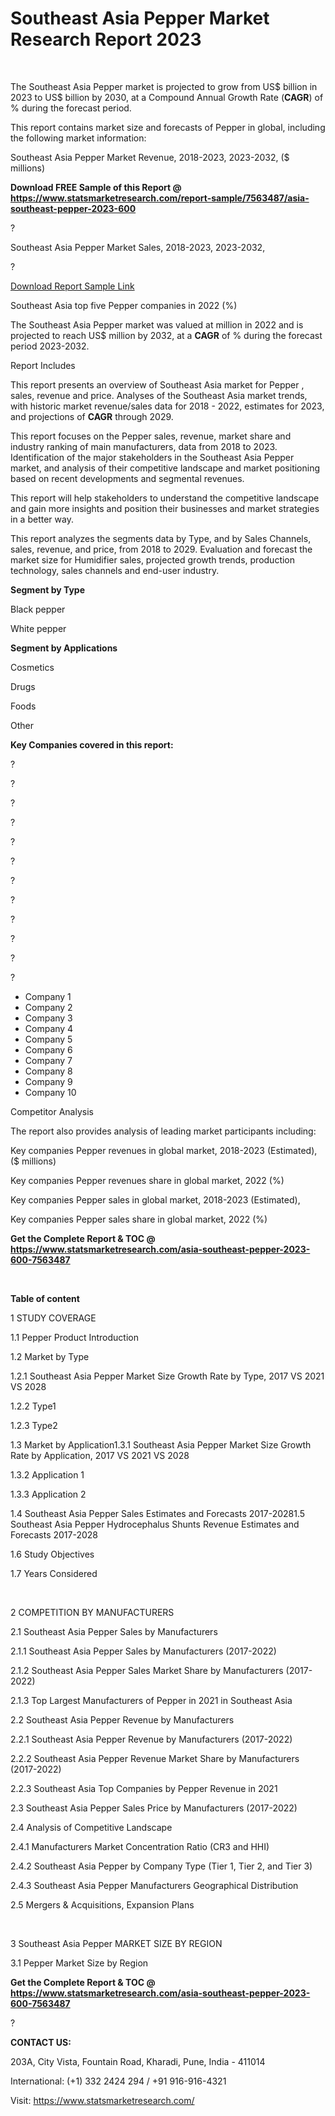 <h1>Southeast Asia Pepper Market Research Report 2023</h1><br/><p>The Southeast Asia Pepper market is projected to grow from US$ billion in 2023 to US$ billion by 2030, at a Compound Annual Growth Rate (<strong>CAGR</strong>) of % during the forecast period.</p>
 
 
 
 <p>This report contains market size and forecasts of Pepper in global, including the following market information:</p>
 
 
 
 <p>Southeast Asia Pepper Market Revenue, 2018-2023, 2023-2032, ($ millions)</p>
 
 
 
 <div><b>Download FREE Sample of this Report @ <a href="https://www.statsmarketresearch.com/download-free-sample/7563487/asia-southeast-pepper-2023-600">https://www.statsmarketresearch.com/report-sample/7563487/asia-southeast-pepper-2023-600</a></b></div>
 
 
 
 <p>? </p>
 
 
 
 <p>Southeast Asia Pepper Market Sales, 2018-2023, 2023-2032,</p>
 
 
 
 <p>? </p>
 
 
 
 <p><a href="https://www.statsmarketresearch.com/download-free-sample/7563487/asia-southeast-pepper-2023-600">Download Report Sample Link</a></p>
 
 
 
 <p>Southeast Asia top five Pepper companies in 2022 (%)</p>
 
 
 
 <p>The Southeast Asia Pepper market was valued at million in 2022 and is projected to reach US$ million by 2032, at a <strong>CAGR</strong> of % during the forecast period 2023-2032.</p>
 
 
 
 <p>Report Includes</p>
 
 
 
 <p>This report presents an overview of Southeast Asia market for Pepper , sales, revenue and price. Analyses of the Southeast Asia market trends, with historic market revenue/sales data for 2018 - 2022, estimates for 2023, and projections of <strong>CAGR</strong> through 2029.</p>
 
 
 
 <p>This report focuses on the Pepper sales, revenue, market share and industry ranking of main manufacturers, data from 2018 to 2023. Identification of the major stakeholders in the Southeast Asia Pepper market, and analysis of their competitive landscape and market positioning based on recent developments and segmental revenues.</p>
 
 
 
 <p>This report will help stakeholders to understand the competitive landscape and gain more insights and position their businesses and market strategies in a better way.</p>
 
 
 
 <p>This report analyzes the segments data by Type, and by Sales Channels, sales, revenue, and price, from 2018 to 2029. Evaluation and forecast the market size for Humidifier sales, projected growth trends, production technology, sales channels and end-user industry.</p>
 
 
 
 <p><strong>Segment by Type</strong></p>
 
 
 
 <p>Black pepper</p>
 
 
 
 <p>White pepper</p>
 
 
 
 <p><strong>Segment <strong><strong>by Applications</strong></strong></strong></p>
 
 
 
 <p>Cosmetics</p>
 
 
 
 <p>Drugs</p>
 
 
 
 <p>Foods</p>
 
 
 
 <p>Other</p>
 
 
 
 <p><strong>Key Companies covered in this report:</strong></p>
 
 
 
 <p>? </p>
 
 
 
 <p>? </p>
 
 
 
 <p>? </p>
 
 
 
 <p>? </p>
 
 
 
 <p>? </p>
 
 
 
 <p>? </p>
 
 
 
 <p>? </p>
 
 
 
 <p>? </p>
 
 
 
 <p>? </p>
 
 
 
 <p>? </p>
 
 
 
 <p>? </p>
 
 
 
 <p>? </p>
 
 
 
 <ul>
 
 <li>Company 1</li>
 
 <li>Company 2</li>
 
 <li>Company 3</li>
 
 <li>Company 4</li>
 
 <li>Company 5</li>
 
 <li>Company 6</li>
 
 <li>Company 7</li>
 
 <li>Company 8</li>
 
 <li>Company 9</li>
 
 <li>Company 10</li>
 
 </ul>
 
 
 
 <p>Competitor Analysis</p>
 
 
 
 <p>The report also provides analysis of leading market participants including:</p>
 
 
 
 <p>Key companies Pepper revenues in global market, 2018-2023 (Estimated), ($ millions)</p>
 
 
 
 <p>Key companies Pepper revenues share in global market, 2022 (%)</p>
 
 
 
 <p>Key companies Pepper sales in global market, 2018-2023 (Estimated),</p>
 
 
 
 <p>Key companies Pepper sales share in global market, 2022 (%)</p>
 
 
 
 <div><b>Get the Complete Report & TOC @ <a href="https://www.statsmarketresearch.com/asia-southeast-pepper-2023-600-7563487">https://www.statsmarketresearch.com/asia-southeast-pepper-2023-600-7563487</a></b></div>
 
 
 
 <p><br />
 
 <b>Table of content</b></p>
 
 
 
 <p>1 STUDY COVERAGE<br />
 
 1.1 Pepper Product Introduction<br />
 
 1.2 Market by Type<br />
 
 1.2.1 Southeast Asia Pepper Market Size Growth Rate by Type, 2017 VS 2021 VS 2028<br />
 
 1.2.2 Type1<br />
 
 1.2.3 Type2<br />
 
 1.3 Market by Application1.3.1 Southeast Asia Pepper Market Size Growth Rate by Application, 2017 VS 2021 VS 2028<br />
 
 1.3.2 Application 1<br />
 
 1.3.3 Application 2<br />
 
 1.4 Southeast Asia Pepper Sales Estimates and Forecasts 2017-20281.5 Southeast Asia Pepper Hydrocephalus Shunts Revenue Estimates and Forecasts 2017-2028<br />
 
 1.6 Study Objectives<br />
 
 1.7 Years Considered<br />
 
 <br />
 
 2 COMPETITION BY MANUFACTURERS<br />
 
 2.1 Southeast Asia Pepper Sales by Manufacturers<br />
 
 2.1.1 Southeast Asia Pepper Sales by Manufacturers (2017-2022)<br />
 
 2.1.2 Southeast Asia Pepper Sales Market Share by Manufacturers (2017-2022)<br />
 
 2.1.3 Top Largest Manufacturers of Pepper in 2021 in Southeast Asia<br />
 
 2.2 Southeast Asia Pepper Revenue by Manufacturers<br />
 
 2.2.1 Southeast Asia Pepper Revenue by Manufacturers (2017-2022)<br />
 
 2.2.2 Southeast Asia Pepper Revenue Market Share by Manufacturers (2017-2022)<br />
 
 2.2.3 Southeast Asia Top Companies by Pepper Revenue in 2021<br />
 
 2.3 Southeast Asia Pepper Sales Price by Manufacturers (2017-2022)<br />
 
 2.4 Analysis of Competitive Landscape<br />
 
 2.4.1 Manufacturers Market Concentration Ratio (CR3 and HHI)<br />
 
 2.4.2 Southeast Asia Pepper by Company Type (Tier 1, Tier 2, and Tier 3)<br />
 
 2.4.3 Southeast Asia Pepper Manufacturers Geographical Distribution<br />
 
 2.5 Mergers & Acquisitions, Expansion Plans<br />
 
 <br />
 
 3 Southeast Asia Pepper MARKET SIZE BY REGION<br />
 
 3.1 Pepper Market Size by Region</p>
 
 
 
 <div><b>Get the Complete Report & TOC @ <a href="https://www.statsmarketresearch.com/asia-southeast-pepper-2023-600-7563487">https://www.statsmarketresearch.com/asia-southeast-pepper-2023-600-7563487</a></b></div>
 
 
 
 <p>? </p>
 
 
 
 <p><b>CONTACT US:</b><br />
 
 203A, City Vista, Fountain Road, Kharadi, Pune, India - 411014<br />
 
 International: (+1) 332 2424 294 / +91 916-916-4321<br />
 
 Visit: <a href="https://www.statsmarketresearch.com/">https://www.statsmarketresearch.com/</a></p>